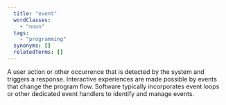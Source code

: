 ```yaml
---
  title: "event"
  wordClasses:
    - "noun"
  tags:
    - "programming"
  synonyms: []
  relatedTerms: []
---
```

A user action or other occurrence that is detected by the system and triggers a response. Interactive experiences are made possible by events that change the program flow. Software typically incorporates event loops or other dedicated event handlers to identify and manage events.

